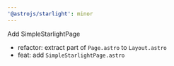 ```yaml
---
'@astrojs/starlight': minor
---
```


Add SimpleStarlightPage

- refactor: extract part of `Page.astro` to `Layout.astro`
- feat: add `SimpleStarlightPage.astro`
